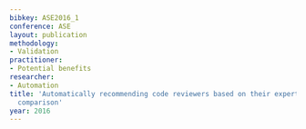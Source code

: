 ```yaml
---
bibkey: ASE2016_1
conference: ASE
layout: publication
methodology:
- Validation
practitioner:
- Potential benefits
researcher:
- Automation
title: 'Automatically recommending code reviewers based on their expertise: An empirical
  comparison'
year: 2016
---
```

